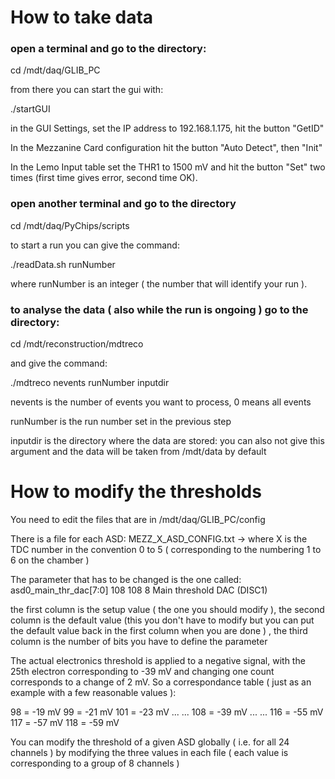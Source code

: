# How to take data

### open a terminal and go to the directory:

cd /mdt/daq/GLIB_PC

from there you can start the gui with:

./startGUI

in the GUI Settings, set the IP address to 192.168.1.175, hit the button "GetID"

In the Mezzanine Card configuration hit the button "Auto Detect", then "Init"

In the Lemo Input table set the THR1 to 1500 mV and hit the button "Set" two times (first time gives error, second time OK).

### open another terminal and go to the directory

cd /mdt/daq/PyChips/scripts

to start a run you can give the command:

./readData.sh runNumber

where runNumber is an integer ( the number that will identify your run ).

### to analyse the data ( also while the run is ongoing ) go to the directory:

cd /mdt/reconstruction/mdtreco

and give the command:

./mdtreco nevents runNumber inputdir

nevents is the number of events you want to process, 0 means all events

runNumber is the run number set in the previous step

inputdir is the directory where the data are stored: you can also not give this argument and the data will be taken from /mdt/data by default

# How to modify the thresholds 

You need to edit the files that are in /mdt/daq/GLIB_PC/config 

There is a file for each ASD:
MEZZ_X_ASD_CONFIG.txt   ->  where X is the TDC number in the convention 0 to 5 ( corresponding to the numbering 1 to 6 on the chamber )

The parameter that has to be changed is the one called:
asd0_main_thr_dac[7:0]          108             108                 8       Main threshold DAC (DISC1)

the first column is the setup value ( the one you should modify ), the second column is the default value (this you don't have to modify but you can put the default value back in the first column when you are done ) , the third column is the number of bits you have to define the parameter

The actual electronics threshold is applied to a negative signal, with the 25th electron corresponding to -39 mV and changing one count corresponds to a change of 2 mV. So a correspondance table ( just as an example with a few reasonable values ):

98  = -19 mV
99  = -21 mV
101 = -23 mV
...
...
108 = -39 mV
...
...
116 = -55 mV
117 = -57 mV
118 = -59 mV

You can modify the threshold of a given ASD globally ( i.e. for all 24 channels ) by modifying the three values in each file ( each value is corresponding to a group of 8 channels )





